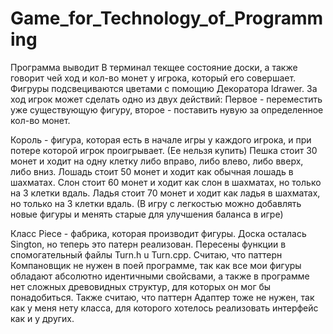 # Game_for_Technology_of_Programming

Программа выводит В терминал текщее состояние доски, а также говорит чей ход и кол-во монет у игрока, который его совершает. Фигруры подсвециваются цветами с
помощию Декоратора Idrawer. За ход игрок может сделать одно из двух действий: Первое - переместить уже существующую фигуру, второе - поставить нувую за определенное кол-во монет.

Король - фигура, которая есть в начале игры у каждого игрока, и при потере которой игрок проигрывает. (Ее нельзя купить)
Пешка стоит 30 монет и ходит на одну клетку либо вправо, либо влево, либо вверх, либо вниз.
Лошадь стоит 50 монет и ходит как обычная лошадь в шахматах.
Слон стоит 60 монет и ходит как слон в шахматах, но только на 3 клетки вдаль.
Ладья стоит 70 монет и ходит как ладья в шахматах, но только на 3 клетки вдаль.
(В игру с легкостью можно добавлять новые фигуры и менять старые для улучшения баланса в игре)

Класс Piece - фабрика, которая производит фигуры. Доска осталась Sington, но теперь это патерн реализован. Пересены функции в спомогательный файлы Turn.h u Turn.cpp. 
Считаю, что паттерн Компановщик не нужен в поей программе, так как все мои фигуры обладают абсолютно идентичными свойсвами, а также в программе нет сложных
древовидных структур, для которых он мог бы понадобиться.
Также считаю, что паттерн Адаптер тоже не нужен, так как у меня нету класса, для которого хотелось реализовать интерфейс как и у других.



